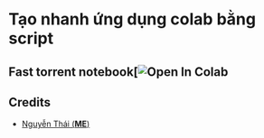 # Tạo nhanh ứng dụng colab bằng script


## Fast torrent notebook[![Open In Colab](https://colab.research.google.com/github/nqthaivl/Torrrent-Onedrive-Colab/blob/main/T%E1%BA%A3i_Torrent_File_V%C3%A0o_Onedrive_1TouchPro.ipynb)
## Credits
* [Nguyễn Thái (**ME**)](www.nguyenthai.id.vn)
<br><br>
